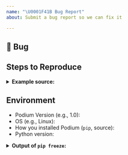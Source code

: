 ```yaml
---
name: "\U0001F41B Bug Report"
about: Submit a bug report so we can fix it

---
```


## 🐛 Bug

<!-- A clear and concise description of what the bug is. -->

## Steps to Reproduce

<details>
<summary><b>Example source:</b></summary>
<p>

<!-- Add a fully runnable example in between the next two lines below that will reproduce the bug. -->
```
```

</p>
</details>

## Environment

<!-- Please fill in the following entries describing your environment -->

 - Podium Version (e.g., 1.0):
 - OS (e.g., Linux):
 - How you installed Podium (`pip`, source):
 - Python version:

<details>
<summary><b>Output of <code>pip freeze</code>:</b></summary>
<p>

<!-- Paste the output of `pip freeze` in between the next two lines below -->
```
```

</p>
</details>
